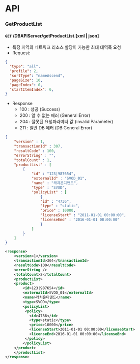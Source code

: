 # API

### GetProductList
#### `GET` /DBAPIServer/getProductList.[xml | json]
- 특정 지역의 네트워크 리소스 할당이 가능한 최대 대역폭 요청
- Request:
```json
{
  "type": "all",
  "profile": 2,
  "sortType": "nameAscend",
  "pageSize": 10,
  "pageIndex": 0,
  "startItemIndex": 0,
}
```
- Response
  - 100	: 성공 (Success)
  - 200	: 알 수 없는 에러 (General Error)
  - 204	: 잘못된 요청파라미터 값 (Invalid Parameter)
  - 211	: 일반 DB 에러 (DB General Error)
```json
{
	"version" : 1, 
	"transactionId" : 307, 
	"resultCode" : 100, 
	"errorString" : "",
	"totalCount" : 1, 
	"productList" : [
		{
			"id" : "123|987654", 
			"externalId" : "SVOD_01", 
			"name" : "캐치온디맨드", 
			"type" : "SVOD", 
			"policyList" : [
				{
				"id" : "4736", 
				"type" : "static", 
				"price" : 10000, 
				"licenseStart" : "2011-01-01 00:00:00", 
				"licenseEnd" : "2016-01-01 00:00:00"
				}
			]
		}
	]
}
```
```xml
<response>
	<version>1</version> 
	<transactionId>304</transactionId> 
	<resultCode>100</resultCode>
	<errorString />
	<totalCount>2</totalCount>
	<productList>
	<product>
		<id>123|987654</id>
		<externalId>SVOD_01</externalId>
		<name>캐치온디맨드</name>
		<type>SVOD</type>
		<policyList>
		 <policy>
		   <id>4736</id>
		   <type>static</type>
		   <price>10000</price>
		   <licenseStart>2011-01-01 00:00:00</licenseStart>
		   <licenseEnd>2016-01-01 00:00:00</licenseEnd>
		 </policy>
		</policyList>
	</product>
	</productList>
</response>

```
